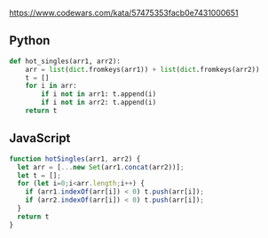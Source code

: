 https://www.codewars.com/kata/57475353facb0e7431000651

## Python
```python
def hot_singles(arr1, arr2):
    arr = list(dict.fromkeys(arr1)) + list(dict.fromkeys(arr2))
    t = []
    for i in arr:
        if i not in arr1: t.append(i)
        if i not in arr2: t.append(i)
    return t
```

## JavaScript
```js
function hotSingles(arr1, arr2) {
  let arr = [...new Set(arr1.concat(arr2))];
  let t = [];
  for (let i=0;i<arr.length;i++) {
    if (arr1.indexOf(arr[i]) < 0) t.push(arr[i]);
    if (arr2.indexOf(arr[i]) < 0) t.push(arr[i]);
  }
  return t
}
```